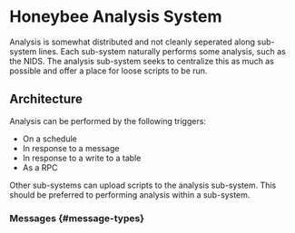 # Honeybee Analysis System

Analysis is somewhat distributed and not cleanly seperated along sub-system lines. Each sub-system naturally performs some analysis, such as the NIDS. The analysis sub-system seeks to centralize this as much as possible and offer a place for loose scripts to be run. 

## Architecture

Analysis can be performed by the following triggers:
- On a schedule
- In response to a message
- In response to a write to a table
- As a RPC

Other sub-systems can upload scripts to the analysis sub-system. This should be preferred to performing analysis within a sub-system.

### Messages {#message-types}


